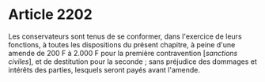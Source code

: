 # Article 2202

Les conservateurs sont tenus de se conformer, dans l'exercice de leurs fonctions, à toutes les dispositions du présent chapitre, à peine d'une amende de 200 F à 2.000 F pour la première contravention [*sanctions civiles*], et de destitution pour la seconde ; sans préjudice des dommages et intérêts des parties, lesquels seront payés avant l'amende.
